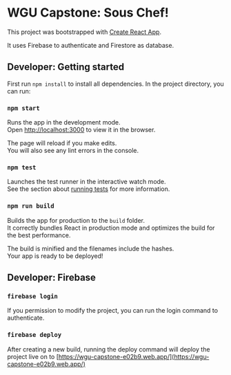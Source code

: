 # WGU Capstone: Sous Chef!

This project was bootstrapped with [Create React App](https://github.com/facebook/create-react-app).

It uses Firebase to authenticate and Firestore as database.

## Developer: Getting started

First run `npm install` to install all dependencies. In the project directory, you can run:

### `npm start`

Runs the app in the development mode.\
Open [http://localhost:3000](http://localhost:3000) to view it in the browser.

The page will reload if you make edits.\
You will also see any lint errors in the console.

### `npm test`

Launches the test runner in the interactive watch mode.\
See the section about [running tests](https://facebook.github.io/create-react-app/docs/running-tests) for more information.

### `npm run build`

Builds the app for production to the `build` folder.\
It correctly bundles React in production mode and optimizes the build for the best performance.

The build is minified and the filenames include the hashes.\
Your app is ready to be deployed!

## Developer: Firebase

### `firebase login`

If you permission to modify the project, you can run the login command to authenticate.

### `firebase deploy`

After creating a new build, running the deploy command will deploy the project live on to [https://wgu-capstone-e02b9.web.app/](https://wgu-capstone-e02b9.web.app/) 
